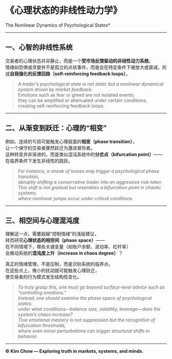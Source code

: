 # 《心理状态的非线性动力学》  
The Nonlinear Dynamics of Psychological States*

---

## 一、心智的非线性系统  
交易者的心理状态并非静止，而是一个**受市场反馈驱动的非线性动力系统**。  
情绪如恐惧或贪婪并不是孤立的点状事件，而是会在特定条件下被放大或衰减，形成**自我强化的反馈回路（self-reinforcing feedback loops）**。  

> *A trader’s psychological state is not static but a nonlinear dynamical system driven by market feedback.*  
> Emotions such as fear or greed are not isolated events;  
> they can be amplified or attenuated under certain conditions,  
> creating self-reinforcing feedback loops.

---

## 二、从渐变到跃迁：心理的“相变”  
例如，连续的亏损可能触发心理层面的**相变（phase transition）**，  
让一个保守的交易者骤然跃迁为激进冒险者。  
这种转变并非渐进的，而是类似混沌系统中的**分岔点（bifurcation point）**——  
在临界条件下发生非线性的跳跃。  

> *For instance, a streak of losses may trigger a psychological phase transition,*  
> *abruptly shifting a conservative trader into an aggressive risk-taker.*  
> *This shift is not gradual but resembles a bifurcation point in chaotic systems,*  
> *where nonlinear jumps occur under critical conditions.*

---

## 三、相空间与心理混沌度  
理解这一点，需要超越“控制情绪”的浅层建议，  
转而研究**心理状态的相空间（phase space）**——  
在不同情境下，哪些关键变量（如账户余额、波动率、杠杆率）  
会推动系统的**混沌度上升（increase in chaos degree）**？  

真正的情绪管理，不是压制，而是识别系统的临界点。  
在这些点上，微小的扰动就可能触发心理跃迁，  
使交易者的行为模式发生结构性变化。  

> *To truly grasp this, one must go beyond surface-level advice such as “controlling emotions.”*  
> *Instead, one should examine the phase space of psychological states:*  
> *under what conditions—balance size, volatility, leverage—does the system’s chaos increase?*  
> *True emotional mastery is not suppression but the recognition of bifurcation thresholds,*  
> *where even minor perturbations can trigger structural shifts in behavior.*

---

**© Kim Chow — Exploring truth in markets, systems, and minds.**
